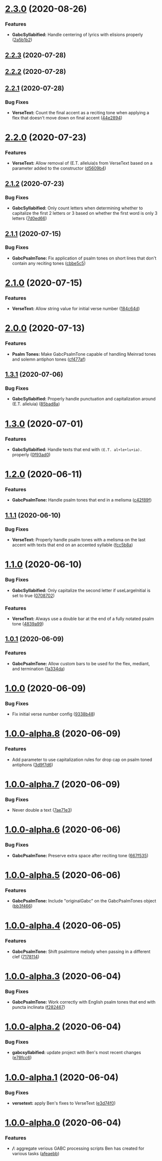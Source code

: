 # [2.3.0](https://gitlab.com/sourceandsummit/gabc-utils/compare/v2.2.3...v2.3.0) (2020-08-26)


### Features

* **GabcSyllabified:** Handle centering of lyrics with elisions properly ([2a5b1b2](https://gitlab.com/sourceandsummit/gabc-utils/commit/2a5b1b2f1b8de1da352e321ca472c3f188ffc964))



## [2.2.3](https://gitlab.com/sourceandsummit/gabc-utils/compare/v2.2.2...v2.2.3) (2020-07-28)



## [2.2.2](https://gitlab.com/sourceandsummit/gabc-utils/compare/v2.2.1...v2.2.2) (2020-07-28)



## [2.2.1](https://gitlab.com/sourceandsummit/gabc-utils/compare/v2.2.0...v2.2.1) (2020-07-28)


### Bug Fixes

* **VerseText:** Count the final accent as a reciting tone when applying a flex that doesn't move down on final accent ([44e2894](https://gitlab.com/sourceandsummit/gabc-utils/commit/44e28940bc597332b874b759758b4c591ea15edd))



# [2.2.0](https://gitlab.com/sourceandsummit/gabc-utils/compare/v2.1.2...v2.2.0) (2020-07-23)


### Features

* **VerseText:** Allow removal of (E.T. alleluia)s from VerseText based on a parameter added to the constructor ([d5609b4](https://gitlab.com/sourceandsummit/gabc-utils/commit/d5609b43a7ec7be4bc41881b0322a6819824dbde))



## [2.1.2](https://gitlab.com/sourceandsummit/gabc-utils/compare/v2.1.1...v2.1.2) (2020-07-23)


### Bug Fixes

* **GabcSyllabified:** Only count letters when determining whether to capitalize the first 2 letters or 3 based on whether the first word is only 3 letters ([7d0ed66](https://gitlab.com/sourceandsummit/gabc-utils/commit/7d0ed66a977cc38084612c075fbe21c905c12d08))



## [2.1.1](https://gitlab.com/sourceandsummit/gabc-utils/compare/v2.1.0...v2.1.1) (2020-07-15)


### Bug Fixes

* **GabcPsalmTone:** Fix application of psalm tones on short lines that don't contain any reciting tones ([cbbe5c5](https://gitlab.com/sourceandsummit/gabc-utils/commit/cbbe5c5c4f5f7400df76e836885b4d2e25bde153))



# [2.1.0](https://gitlab.com/sourceandsummit/gabc-utils/compare/v2.0.0...v2.1.0) (2020-07-15)


### Features

* **VerseText:** Allow string value for initial verse number ([184c64d](https://gitlab.com/sourceandsummit/gabc-utils/commit/184c64d89275a45f26ec936d6d68e3cda9153c98))



# [2.0.0](https://gitlab.com/sourceandsummit/gabc-utils/compare/v1.3.1...v2.0.0) (2020-07-13)


### Features

* **Psalm Tones:** Make GabcPsalmTone capable of handling Meinrad tones and solemn antiphon tones ([cf477af](https://gitlab.com/sourceandsummit/gabc-utils/commit/cf477afab5f10b73df0114230eb37b22cc410b2c))



## [1.3.1](https://gitlab.com/sourceandsummit/gabc-utils/compare/v1.3.0...v1.3.1) (2020-07-06)


### Bug Fixes

* **GabcSyllabified:** Properly handle punctuation and capitalization around (E.T. alleluia) ([85bad8a](https://gitlab.com/sourceandsummit/gabc-utils/commit/85bad8ab0d644fc4c40f43a63addd0b6e86d1f7e))



# [1.3.0](https://gitlab.com/sourceandsummit/gabc-utils/compare/v1.2.0...v1.3.0) (2020-07-01)


### Features

* **GabcSyllabified:** Handle texts that end with `(E.T. al+le+lu+ia).` properly ([0f93ad0](https://gitlab.com/sourceandsummit/gabc-utils/commit/0f93ad02365b862c209d1039ba48e64df6d7ab31))



# [1.2.0](https://gitlab.com/sourceandsummit/gabc-utils/compare/v1.1.1...v1.2.0) (2020-06-11)


### Features

* **GabcPsalmTone:** Handle psalm tones that end in a melisma ([c42f89f](https://gitlab.com/sourceandsummit/gabc-utils/commit/c42f89fb3cd93fcc17c774a97391065aa42b55e4))



## [1.1.1](https://gitlab.com/sourceandsummit/gabc-utils/compare/v1.1.0...v1.1.1) (2020-06-10)


### Bug Fixes

* **VerseText:** Properly handle psalm tones with a melisma on the last accent with texts that end on an accented syllable ([fcc5b8a](https://gitlab.com/sourceandsummit/gabc-utils/commit/fcc5b8a66a873de70d9db9a40cbe20a7c3284297))



# [1.1.0](https://gitlab.com/sourceandsummit/gabc-utils/compare/v1.0.1...v1.1.0) (2020-06-10)


### Bug Fixes

* **GabcSyllabified:** Only capitalize the second letter if useLargeInitial is set to true ([0708702](https://gitlab.com/sourceandsummit/gabc-utils/commit/0708702e09941ede8504b33da46324b706eaaad0))


### Features

* **VerseText:** Always use a double bar at the end of a fully notated psalm tone ([4839a99](https://gitlab.com/sourceandsummit/gabc-utils/commit/4839a9903fd4fe58a7c747fc9e4c422228498ff2))



## [1.0.1](https://gitlab.com/sourceandsummit/gabc-utils/compare/v1.0.0...v1.0.1) (2020-06-09)


### Features

* **GabcPsalmTone:** Allow custom bars to be used for the flex, mediant, and termination ([1a334da](https://gitlab.com/sourceandsummit/gabc-utils/commit/1a334dad4125ec322c8aa2038c155ba8d6b6a753))



# [1.0.0](https://gitlab.com/sourceandsummit/gabc-utils/compare/v1.0.0-alpha.8...v1.0.0) (2020-06-09)


### Bug Fixes

* Fix initial verse number config ([9338b48](https://gitlab.com/sourceandsummit/gabc-utils/commit/9338b486cf337d195d4f77c685093c2ba5f81ba5))



# [1.0.0-alpha.8](https://gitlab.com/sourceandsummit/gabc-utils/compare/v1.0.0-alpha.7...v1.0.0-alpha.8) (2020-06-09)


### Features

* Add parameter to use capitalization rules for drop cap on psalm toned antiphons ([3d9f7d6](https://gitlab.com/sourceandsummit/gabc-utils/commit/3d9f7d67f03209e3780777ecdf1927feef5f59f3))



# [1.0.0-alpha.7](https://gitlab.com/sourceandsummit/gabc-utils/compare/v1.0.0-alpha.6...v1.0.0-alpha.7) (2020-06-09)


### Bug Fixes

* Never double a text ([7ae71e3](https://gitlab.com/sourceandsummit/gabc-utils/commit/7ae71e3d193bed6892630fb19716abe8bb21a909))



# [1.0.0-alpha.6](https://gitlab.com/sourceandsummit/gabc-utils/compare/v1.0.0-alpha.5...v1.0.0-alpha.6) (2020-06-06)


### Bug Fixes

* **GabcPsalmTone:** Preserve extra space after reciting tone ([667f535](https://gitlab.com/sourceandsummit/gabc-utils/commit/667f53562ce36a084cd64137fc0bdfa8e26c3741))



# [1.0.0-alpha.5](https://gitlab.com/sourceandsummit/gabc-utils/compare/v1.0.0-alpha.4...v1.0.0-alpha.5) (2020-06-06)


### Features

* **GabcPsalmTone:** Include "originalGabc" on the GabcPsalmTones object ([bb3f466](https://gitlab.com/sourceandsummit/gabc-utils/commit/bb3f46640df872d610b9ad22efaa29ab010757a3))



# [1.0.0-alpha.4](https://gitlab.com/sourceandsummit/gabc-utils/compare/v1.0.0-alpha.3...v1.0.0-alpha.4) (2020-06-05)


### Features

* **GabcPsalmTone:** Shift psalmtone melody when passing in a different clef ([7178114](https://gitlab.com/sourceandsummit/gabc-utils/commit/7178114e332f1f948cb301b21f4fe41b8ea914cb))



# [1.0.0-alpha.3](https://gitlab.com/sourceandsummit/gabc-utils/compare/v1.0.0-alpha.2...v1.0.0-alpha.3) (2020-06-04)


### Bug Fixes

* **GabcPsalmTone:** Work correctly with English psalm tones that end with puncta inclinata ([f282467](https://gitlab.com/sourceandsummit/gabc-utils/commit/f282467dedf66852f1e6096198b1bc304d9a5cdf))



# [1.0.0-alpha.2](https://gitlab.com/sourceandsummit/gabc-utils/compare/v1.0.0-alpha.1...v1.0.0-alpha.2) (2020-06-04)


### Bug Fixes

* **gabcsyllabified:** update project with Ben's most recent changes ([e78fcc6](https://gitlab.com/sourceandsummit/gabc-utils/commit/e78fcc660c20468b1c34d91edfa1274f1d6c36d9))



# [1.0.0-alpha.1](https://gitlab.com/sourceandsummit/gabc-utils/compare/v1.0.0-alpha.0...v1.0.0-alpha.1) (2020-06-04)


### Bug Fixes

* **versetext:** apply Ben's fixes to VerseText ([e3d74f0](https://gitlab.com/sourceandsummit/gabc-utils/commit/e3d74f02406d937a32c01185f1806d93b492ce58))



# [1.0.0-alpha.0](https://gitlab.com/sourceandsummit/gabc-utils/compare/afeaebb1f91a00ad5710be3ccb8198daecce2114...v1.0.0-alpha.0) (2020-06-04)


### Features

* ***/*:** aggregate verious GABC processing scripts Ben has created for various tasks ([afeaebb](https://gitlab.com/sourceandsummit/gabc-utils/commit/afeaebb1f91a00ad5710be3ccb8198daecce2114))



